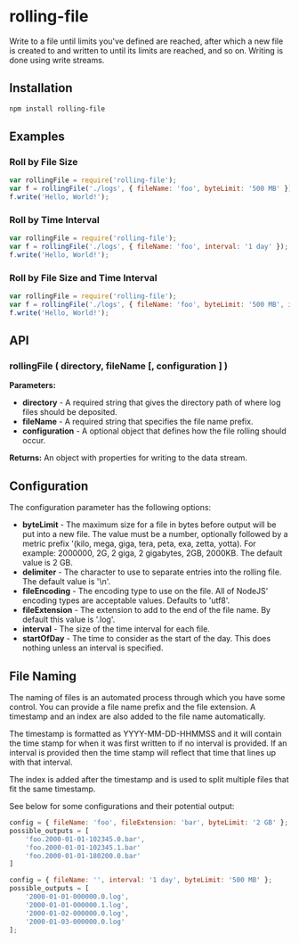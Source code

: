 # rolling-file

Write to a file until limits you've defined are reached, after which a new file is created to and written to until its limits are reached, and so on. Writing is done using write streams.

## Installation

```sh
npm install rolling-file
```

## Examples

### Roll by File Size

```js
var rollingFile = require('rolling-file');
var f = rollingFile('./logs', { fileName: 'foo', byteLimit: '500 MB' });
f.write('Hello, World!');
```

### Roll by Time Interval

```js
var rollingFile = require('rolling-file');
var f = rollingFile('./logs', { fileName: 'foo', interval: '1 day' });
f.write('Hello, World!');
```

### Roll by File Size and Time Interval

```js
var rollingFile = require('rolling-file');
var f = rollingFile('./logs', { fileName: 'foo', byteLimit: '500 MB', interval: '1 day' });
f.write('Hello, World!');
```

## API

### rollingFile ( directory, fileName [, configuration ] )

**Parameters:**

 - **directory** - A required string that gives the directory path of where log files should be deposited.
 - **fileName** - A required string that specifies the file name prefix.
 - **configuration** - A optional object that defines how the file rolling should occur.
 
 **Returns:** An object with properties for writing to the data stream.

## Configuration

The configuration parameter has the following options:

 - **byteLimit** - The maximum size for a file in bytes before output will be put into a new file. The value must be a number, optionally followed by a metric prefix '(kilo, mega, giga, tera, peta, exa, zetta, yotta). For example: 2000000,  2G, 2 giga, 2 gigabytes, 2GB, 2000KB. The default value is 2 GB.
 - **delimiter** - The character to use to separate entries into the rolling file. The default value is '\n'.
 - **fileEncoding** - The encoding type to use on the file. All of NodeJS' encoding types are acceptable values. Defaults to 'utf8'.
 - **fileExtension** - The extension to add to the end of the file name. By default this value is '.log'.
 - **interval** - The size of the time interval for each file.
 - **startOfDay** - The time to consider as the start of the day. This does nothing unless an interval is specified.

## File Naming

The naming of files is an automated process through which you have some control. You can provide a file name prefix and the file extension. A timestamp and an index are also added to the file name automatically.

The timestamp is formatted as YYYY-MM-DD-HHMMSS and it will contain the time stamp for when it was first written to if no interval is provided. If an interval is provided then the time stamp will reflect that time that lines up with that interval.

The index is added after the timestamp and is used to split multiple files that fit the same timestamp.

See below for some configurations and their potential output:

```js
config = { fileName: 'foo', fileExtension: 'bar', byteLimit: '2 GB' };
possible_outputs = [
    'foo.2000-01-01-102345.0.bar',
    'foo.2000-01-01-102345.1.bar'
    'foo.2000-01-01-180200.0.bar'
]
```

```js
config = { fileName: '', interval: '1 day', byteLimit: '500 MB' };
possible_outputs = [
    '2000-01-01-000000.0.log',
    '2000-01-01-000000.1.log',
    '2000-01-02-000000.0.log',
    '2000-01-03-000000.0.log'
];
```